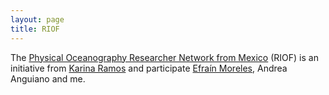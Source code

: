 ```yaml
---
layout: page
title: RIOF
---
```


The [Physical Oceanography Researcher Network from Mexico](https://anakarinarm.github.io/RIOF/) (RIOF) is an initiative from [Karina Ramos](https://anakarinarm.github.io) and participate [Efraín Moreles](https://www.icmyl.unam.mx/es/quienes_somos/personal_academico/moreles-vazquez-luis-efrain), Andrea Anguiano and me.
